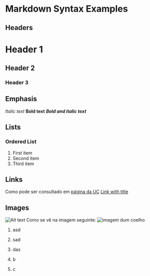 # Markdown Syntax Examples

## Headers
# Header 1
## Header 2
### Header 3

## Emphasis
*Italic text*
**Bold text**
***Bold and italic text***

## Lists

### Ordered List
1. First item
2. Second item
3. Third item

## Links
Como pode ser consultado em [página da UC](http://www.uc.pt)
[Link with title](https://www.example.com "Example Website")

## Images
![Alt text](https://via.placeholder.com/150)
Como se vê na imagem seguinte: ![imagem dum coelho](http://www.coellho.com)

1. asd
2. sad
3. das


1. b
2. c